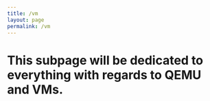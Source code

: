 ```yaml
---
title: /vm 
layout: page
permalink: /vm
---
```

# This subpage will be dedicated to everything with regards to QEMU and VMs. 

